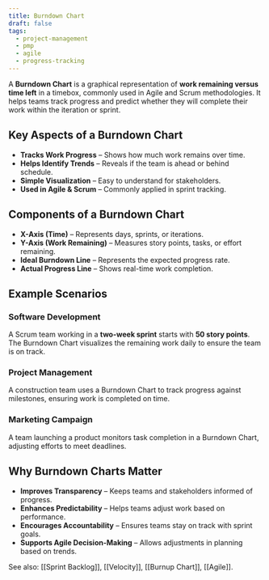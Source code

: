 ```yaml
---
title: Burndown Chart
draft: false
tags:
  - project-management
  - pmp
  - agile
  - progress-tracking
---
```


A **Burndown Chart** is a graphical representation of **work remaining versus time left** in a timebox, commonly used in Agile and Scrum methodologies. It helps teams track progress and predict whether they will complete their work within the iteration or sprint.

## Key Aspects of a Burndown Chart
- **Tracks Work Progress** – Shows how much work remains over time.
- **Helps Identify Trends** – Reveals if the team is ahead or behind schedule.
- **Simple Visualization** – Easy to understand for stakeholders.
- **Used in Agile & Scrum** – Commonly applied in sprint tracking.

## Components of a Burndown Chart
- **X-Axis (Time)** – Represents days, sprints, or iterations.
- **Y-Axis (Work Remaining)** – Measures story points, tasks, or effort remaining.
- **Ideal Burndown Line** – Represents the expected progress rate.
- **Actual Progress Line** – Shows real-time work completion.

## Example Scenarios

### **Software Development**
A Scrum team working in a **two-week sprint** starts with **50 story points**. The Burndown Chart visualizes the remaining work daily to ensure the team is on track.

### **Project Management**
A construction team uses a Burndown Chart to track progress against milestones, ensuring work is completed on time.

### **Marketing Campaign**
A team launching a product monitors task completion in a Burndown Chart, adjusting efforts to meet deadlines.

## Why Burndown Charts Matter
- **Improves Transparency** – Keeps teams and stakeholders informed of progress.
- **Enhances Predictability** – Helps teams adjust work based on performance.
- **Encourages Accountability** – Ensures teams stay on track with sprint goals.
- **Supports Agile Decision-Making** – Allows adjustments in planning based on trends.

See also: [[Sprint Backlog]], [[Velocity]], [[Burnup Chart]], [[Agile]].
